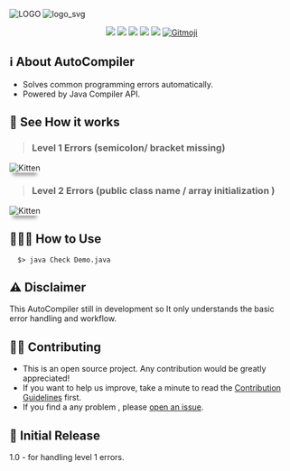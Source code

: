 <!-- <h1 align="center"> -->
 <!-- Java AutoCompiler -->

 
<p align="center" width="200px">
	
![LOGO](https://user-images.githubusercontent.com/107294391/173175195-7846bf68-bd59-4a00-a0e6-683069a1f2ff.png#gh-dark-mode-only)
![logo_svg](https://user-images.githubusercontent.com/107294391/173175353-13ab03be-2621-41d1-a81b-4edd109fda8d.svg#gh-light-mode-only)

	
</p>
<!-- </h1> -->
<p align="center">
  <img src="https://img.shields.io/badge/made%20with%20%E2%9D%A4%EF%B8%8F%20-java%20-orange">
<img src="https://img.shields.io/badge/contributions-welcome-brightgreen.svg?style=flat">
<img src="https://img.shields.io/badge/PRs-welcome-brightgreen.svg?style=flat-square">
<img src="https://img.shields.io/github/commits-since/pawarashish564/AutoCompiler/1.0">
<img src="https://tokei.rs/b1/github/pawarashish564/AutoCompiler?category=lines">
<a href="https://gitmoji.carloscuesta.me">
  <img src="https://img.shields.io/badge/gitmoji-%20😜%20😍-FFDD67.svg?style=flat-square" alt="Gitmoji">
</a>

</p>

## ℹ️️ About AutoCompiler

- Solves common programming errors automatically.
- Powered by Java Compiler API.


<!-- ![GitHub commits](https://img.shields.io/github/commit-activity/m/pawarashish564/AutoCompiler) -->
<!-- [![GitHub issues-closed](https://img.shields.io/github/issues-closed/Naereen/StrapDown.js.svg)](https://github.com/pawarashish564/AutoCompiler/issues?q=is%3Aissue+is%3Aclosed) -->
## 👀 See How it works 

> ### Level 1 Errors (semicolon/ bracket missing)
<!-- ![](readme/ezgif1.gif) -->

<img src="readme/ezgif1.gif" alt="Kitten"
	title="gif1"  style="box-shadow: 0 10px 6px -6px #777;"/>

> ### Level 2 Errors (public class name / array initialization )

<!-- ![](readme/ezgif2.gif) -->
<img src="readme/ezgif2.gif" alt="Kitten"
	title="gif1"  style="box-shadow: 0 10px 6px -6px #777;"/>

<!-- > ##### Tip -->
<!-- Format Document after the execution -->

 ## 👨🏻‍🏫 How to Use

```console
  $> java Check Demo.java
```

<!-- > ## Current Tasks

  - Integrate with javac command.
  - Multiple Errors on Single Line. -->

 ## ⚠️️ Disclaimer

 This AutoCompiler still in development so It only understands the basic error handling and workflow.

 ## 💁🏻 Contributing

- This is an open source project. Any contribution would be greatly appreciated!
- If you want to help us improve, take a minute to read the [Contribution Guidelines](CONTRIBUTING.md) first.
- If you find a any problem ,  please [open an issue](https://github.com/pawarashish564/AutoCompiler/issues/new).

## 🎉 Initial Release 
 1.0 - for handling level 1 errors.
